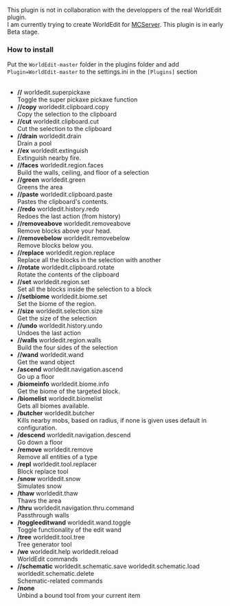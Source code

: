 This plugin is not in collaboration with the developpers of the real WorldEdit plugin.<br />
I am currently trying to create WorldEdit for [MCServer](http://www.mc-server.org/). This plugin is in early Beta stage.<br />
### How to install<br />
Put the `WorldEdit-master` folder in the plugins folder and add `Plugin=WorldEdit-master` to the settings.ini in the `[Plugins]` section<br /><br />
* **//** worldedit.superpickaxe<br />
Toggle the super pickaxe pickaxe function<br />
* **//copy** worldedit.clipboard.copy<br />
Copy the selection to the clipboard<br />
* **//cut** worldedit.clipboard.cut<br />
Cut the selection to the clipboard<br />
* **//drain** worldedit.drain<br />
Drain a pool<br />
* **//ex** worldedit.extinguish<br />
Extinguish nearby fire.<br />
* **//faces** worldedit.region.faces<br />
Build the walls, ceiling, and floor of a selection<br />
* **//green** worldedit.green<br />
Greens the area<br />
* **//paste** worldedit.clipboard.paste<br />
Pastes the clipboard's contents.<br />
* **//redo** worldedit.history.redo<br />
Redoes the last action (from history)<br />
* **//removeabove** worldedit.removeabove<br />
Remove blocks above your head.<br />
* **//removebelow** worldedit.removebelow<br />
Remove blocks below you.<br />
* **//replace** worldedit.region.replace<br />
Replace all the blocks in the selection with another<br />
* **//rotate** worldedit.clipboard.rotate<br />
Rotate the contents of the clipboard<br />
* **//set** worldedit.region.set<br />
Set all the blocks inside the selection to a block<br />
* **//setbiome** worldedit.biome.set<br />
Set the biome of the region.<br />
* **//size** worldedit.selection.size<br />
Get the size of the selection<br />
* **//undo** worldedit.history.undo<br />
Undoes the last action<br />
* **//walls** worldedit.region.walls<br />
Build the four sides of the selection<br />
* **//wand** worldedit.wand<br />
Get the wand object<br />
* **/ascend** worldedit.navigation.ascend<br />
Go up a floor<br />
* **/biomeinfo** worldedit.biome.info<br />
Get the biome of the targeted block.<br />
* **/biomelist** worldedit.biomelist<br />
Gets all biomes available.<br />
* **/butcher** worldedit.butcher<br />
Kills nearby mobs, based on radius, if none is given uses default in configuration.<br />
* **/descend** worldedit.navigation.descend<br />
Go down a floor<br />
* **/remove** worldedit.remove<br />
Remove all entities of a type<br />
* **/repl** worldedit.tool.replacer<br />
Block replace tool<br />
* **/snow** worldedit.snow<br />
Simulates snow<br />
* **/thaw** worldedit.thaw<br />
Thaws the area<br />
* **/thru** worldedit.navigation.thru.command<br />
Passthrough walls<br />
* **/toggleeditwand** worldedit.wand.toggle<br />
Toggle functionality of the edit wand<br />
* **/tree** worldedit.tool.tree<br />
Tree generator tool<br />
* **/we** worldedit.help worldedit.reload<br />
 WorldEdit commands<br >
* **//schematic** worldedit.schematic.save worldedit.schematic.load worldedit.schematic.delete<br />
 Schematic-related commands<br />
* **/none**<br />
 Unbind a bound tool from your current item<br />
